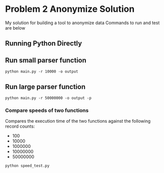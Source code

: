 # Problem 2 Anonymize Solution

My solution for building a tool to anonymize data
Commands to run and test are below

## Running Python Directly

## Run small parser function

```
python main.py -r 10000 -o output
```

## Run large parser function

```
python main.py -r 50000000 -o output -p
```

### Compare speeds of two functions

Compares the execution time of the two functions against the following record counts:
- 100
- 10000
- 1000000
- 10000000
- 50000000

```
python speed_test.py
```

